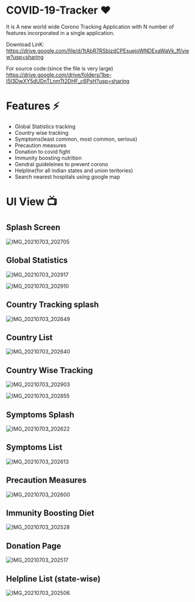# COVID-19-Tracker ❤️

It is A new world wide Corono Tracking Application with N number of features incorporated in a single application.

Download LinK: https://drive.google.com/file/d/1tAbR7RSbizdCPEsuejoWNDExaWaVk_ff/view?usp=sharing

For source code:(since the file is very large) 
https://drive.google.com/drive/folders/1be-l5I3DwXY5dUDnTLnmTt2DHF_c6PsH?usp=sharing

# Features ⚡

- Global Statistics tracking
- Country wise tracking
- Symptoms(least common, most common, serious)
- Precaution measures
- Donation to covid fight
- Immunity boosting nutrition
- Gendral guideleines to prevent corono
- Helpline(for all indian states and union teritories)
- Search nearest hospitals using google map

# UI View 📺

## Splash Screen

![IMG_20210703_202705](https://user-images.githubusercontent.com/43011442/124358628-c9673780-dc3e-11eb-8d6a-0c0801b4198b.JPG)


## Global Statistics

![IMG_20210703_202917](https://user-images.githubusercontent.com/43011442/124358670-f87da900-dc3e-11eb-8c48-d194b1143efd.JPG)

![IMG_20210703_202910](https://user-images.githubusercontent.com/43011442/124358675-00d5e400-dc3f-11eb-93ba-198ef520a1dc.JPG)


## Country Tracking splash

![IMG_20210703_202649](https://user-images.githubusercontent.com/43011442/124358712-2367fd00-dc3f-11eb-80f3-d1b790996d44.JPG)


## Country List

![IMG_20210703_202640](https://user-images.githubusercontent.com/43011442/124358728-37136380-dc3f-11eb-9fc2-a24d148a531e.JPG)


## Country Wise Tracking

![IMG_20210703_202903](https://user-images.githubusercontent.com/43011442/124358748-51e5d800-dc3f-11eb-8683-9a9a98ada5c5.JPG)

![IMG_20210703_202855](https://user-images.githubusercontent.com/43011442/124358755-5b6f4000-dc3f-11eb-8731-1613b934adf5.JPG)


## Symptoms Splash

![IMG_20210703_202622](https://user-images.githubusercontent.com/43011442/124358804-92455600-dc3f-11eb-8f8b-fb9cff9507af.JPG)


## Symptoms List

![IMG_20210703_202613](https://user-images.githubusercontent.com/43011442/124358818-b30dab80-dc3f-11eb-8894-b2097a629332.JPG)


## Precaution Measures

![IMG_20210703_202600](https://user-images.githubusercontent.com/43011442/124358845-c751a880-dc3f-11eb-8f10-076379884375.JPG)


## Immunity Boosting Diet

![IMG_20210703_202528](https://user-images.githubusercontent.com/43011442/124358863-ddf7ff80-dc3f-11eb-971b-2f51f660bb76.JPG)


## Donation Page

![IMG_20210703_202517](https://user-images.githubusercontent.com/43011442/124358877-f5cf8380-dc3f-11eb-94a2-8e64e8dbcbf8.JPG)


## Helpline List (state-wise)

![IMG_20210703_202506](https://user-images.githubusercontent.com/43011442/124358900-10096180-dc40-11eb-8e5e-1a66e684ada9.JPG)





